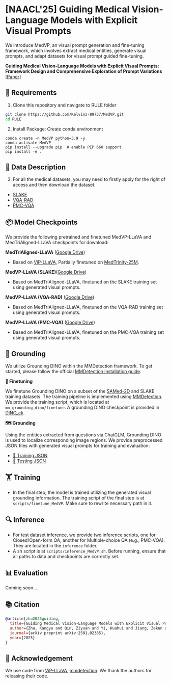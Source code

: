 # [NAACL'25] Guiding Medical Vision-Language Models with Explicit Visual Prompts

We introduce MedVP, an visual prompt generation and fine-tuning framework, which involves extract medical entities, generate visual prompts, and adapt datasets for visual prompt guided fine-tuning.

**Guiding Medical Vision-Language Models with Explicit Visual Prompts: Framework Design and Comprehensive Exploration of Prompt Variations** [[Paper](https://arxiv.org/pdf/2501.02385)] <br>

## 🌟 Requirements
1. Clone this repository and navigate to RULE folder
```bash
git clone https://github.com/Kelvinz-89757/MedVP.git
cd RULE
```

2. Install Package: Create conda environment

```Shell
conda create -n MedVP python=3.9 -y
conda activate MedVP
pip install --upgrade pip  # enable PEP 660 support
pip install -e .

```

## 📖 Data Description

3. For all the medical datasets, you may need to firstly apply for the right of access and then download the dataset.
- [SLAKE](https://www.med-vqa.com/slake/)
- [VQA-RAD](https://huggingface.co/datasets/flaviagiammarino/vqa-rad)
- [PMC-VQA](https://huggingface.co/datasets/RadGenome/PMC-VQA)

## 📦 Model Checkpoints

We provide the following pretrained and finetuned MedVP-LLaVA and MedTriAligned-LLaVA checkpoints for download:

**MedTriAligned-LLaVA** ([Google Drive](https://drive.google.com/drive/folders/1RHGNqs7kFyfTxfLTCm_Lzya5gNy5ih4i?usp=drive_link))
- Based on [ViP-LLaVA](https://github.com/WisconsinAIVision/ViP-LLaVA), Partially finetuned on [MedTrinity-25M](https://huggingface.co/datasets/UCSC-VLAA/MedTrinity-25M).


**MedVP-LLaVA (SLAKE)**([Google Drive](https://drive.google.com/drive/folders/16mPfdzN3i3G4P2XgPUMoOP96dXYz2Tb4?usp=drive_link))
- Based on MedTriAligned-LLaVA, finetuned on the SLAKE training set using generated visual prompts.

**MedVP-LLaVA (VQA-RAD)** ([Google Drive](https://drive.google.com/drive/folders/1hSde7t1FQr1mWHZ3YtN3n0bCYQyu3Tt5?usp=drive_link))
- Based on MedTriAligned-LLaVA, finetuned on the VQA-RAD training set using generated visual prompts.

**MedVP-LLaVA (PMC-VQA)** ([Google Drive](https://drive.google.com/drive/folders/12bn4JpeEd4gRHfnD7ILavFilsIEwe-fN?usp=drive_link))
- Based on MedTriAligned-LLaVA, finetuned on the PMC-VQA training set using generated visual prompts.

## 🧭 Grounding

We utilize Grounding DINO within the MMDetection framework. To get started, please follow the official [MMDetection installation guide](https://mmdetection.readthedocs.io/en/latest/get_started.html).

**🔧 Finetuning**

We finetune Grounding DINO on a subset of the [SAMed-2D]( https://huggingface.co/datasets/OpenGVLab/SA-Med2D-20M ) and SLAKE training datasets. The training pipeline is implemented using [MMDetection](https://github.com/open-mmlab/mmdetection). We provide the training script, which is located at `mm_grounding_dino/finetune`. A grounding DINO checkpoint is provided in [DINO_ck](https://drive.google.com/file/d/1o43K0aHxSFe-O9wTX7sEVXtDyq_8LIkk/view?usp=drive_link).


**🗺️ Grounding**

Using the entities extracted from questions via ChatGLM, Grounding DINO is used to localize corresponding image regions. We provide preprocessed JSON files with generated visual prompts for training and evaluation:
- [🔗 Training JSON](https://drive.google.com/drive/folders/1RzkLMrjPZJt35zKu9dd41sDxNYZTSgPW?usp=drive_link)
- [🔗 Testing JSON](https://drive.google.com/drive/folders/1Gutn102szQF9jXo31ylpGrj6zPLhqY0r?usp=drive_link)


## 🏋️ Training
- In the final step, the model is trained utilizing the generated visual grounding information. The training script of the final step is at `scripts/finetune_MedVP`. Make sure to rewrite necessary path in it.

## 🔍 Inference

- For test dataset inference, we provide two inference scripts, one for Closed/Open-form QA, another for Multiple-choice QA (e.g., PMC-VQA). They are located in the `inference` folder.
- A sh script is at `scripts/inference_MedVP.sh`. Before running, ensure that all paths to data and checkpoints are correctly set.

## 📊 Evaluation

Coming soon...

## 📚 Citation

```bibtex
@article{zhu2025guiding,
  title={Guiding Medical Vision-Language Models with Explicit Visual Prompts: Framework Design and Comprehensive Exploration of Prompt Variations},
  author={Zhu, Kangyu and Qin, Ziyuan and Yi, Huahui and Jiang, Zekun and Lao, Qicheng and Zhang, Shaoting and Li, Kang},
  journal={arXiv preprint arXiv:2501.02385},
  year={2025}
}
```

## 🙏 Acknowledgement
We use code from [ViP-LLaVA](https://github.com/WisconsinAIVision/ViP-LLaVA), [mmdetection](https://github.com/open-mmlab/mmdetection). We thank the authors for releasing their code.
